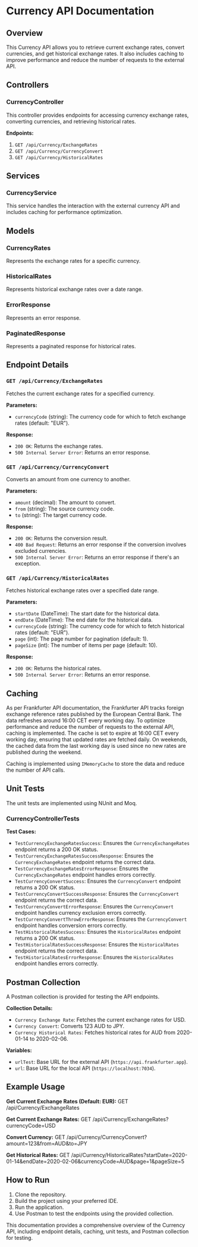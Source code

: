 # Currency API Documentation

## Overview
This Currency API allows you to retrieve current exchange rates, convert currencies, and get historical exchange rates. It also includes caching to improve performance and reduce the number of requests to the external API.

## Controllers

### CurrencyController
This controller provides endpoints for accessing currency exchange rates, converting currencies, and retrieving historical rates.

**Endpoints:**
1. `GET /api/Currency/ExchangeRates`
2. `GET /api/Currency/CurrencyConvert`
3. `GET /api/Currency/HistoricalRates`

## Services

### CurrencyService
This service handles the interaction with the external currency API and includes caching for performance optimization.

## Models

### CurrencyRates
Represents the exchange rates for a specific currency.

### HistoricalRates
Represents historical exchange rates over a date range.

### ErrorResponse
Represents an error response.

### PaginatedResponse<T>
Represents a paginated response for historical rates.

## Endpoint Details

### `GET /api/Currency/ExchangeRates`
Fetches the current exchange rates for a specified currency.

**Parameters:**
- `currencyCode` (string): The currency code for which to fetch exchange rates (default: "EUR").

**Response:**
- `200 OK`: Returns the exchange rates.
- `500 Internal Server Error`: Returns an error response.

### `GET /api/Currency/CurrencyConvert`
Converts an amount from one currency to another.

**Parameters:**
- `amount` (decimal): The amount to convert.
- `from` (string): The source currency code.
- `to` (string): The target currency code.

**Response:**
- `200 OK`: Returns the conversion result.
- `400 Bad Request`: Returns an error response if the conversion involves excluded currencies.
- `500 Internal Server Error`: Returns an error response if there's an exception.

### `GET /api/Currency/HistoricalRates`
Fetches historical exchange rates over a specified date range.

**Parameters:**
- `startDate` (DateTime): The start date for the historical data.
- `endDate` (DateTime): The end date for the historical data.
- `currencyCode` (string): The currency code for which to fetch historical rates (default: "EUR").
- `page` (int): The page number for pagination (default: 1).
- `pageSize` (int): The number of items per page (default: 10).

**Response:**
- `200 OK`: Returns the historical rates.
- `500 Internal Server Error`: Returns an error response.

## Caching
As per Frankfurter API documentation, the Frankfurter API tracks foreign exchange reference rates published by the European Central Bank. The data refreshes around 16:00 CET every working day. To optimize performance and reduce the number of requests to the external API, caching is implemented. The cache is set to expire at 16:00 CET every working day, ensuring that updated rates are fetched daily. On weekends, the cached data from the last working day is used since no new rates are published during the weekend.

Caching is implemented using `IMemoryCache` to store the data and reduce the number of API calls.

## Unit Tests

The unit tests are implemented using NUnit and Moq.

### CurrencyControllerTests

**Test Cases:**
- `TestCurrencyExchangeRatesSuccess`: Ensures the `CurrencyExchangeRates` endpoint returns a 200 OK status.
- `TestCurrencyExchangeRatesSuccessResponse`: Ensures the `CurrencyExchangeRates` endpoint returns the correct data.
- `TestCurrencyExchangeRatesErrorResponse`: Ensures the `CurrencyExchangeRates` endpoint handles errors correctly.
- `TestCurrencyConvertSuccess`: Ensures the `CurrencyConvert` endpoint returns a 200 OK status.
- `TestCurrencyConvertSuccessResponse`: Ensures the `CurrencyConvert` endpoint returns the correct data.
- `TestCurrencyConvertErrorResponse`: Ensures the `CurrencyConvert` endpoint handles currency exclusion errors correctly.
- `TestCurrencyConvertThrowErrorResponse`: Ensures the `CurrencyConvert` endpoint handles conversion errors correctly.
- `TestHistoricalRatesSuccess`: Ensures the `HistoricalRates` endpoint returns a 200 OK status.
- `TestHistoricalRatesSuccessResponse`: Ensures the `HistoricalRates` endpoint returns the correct data.
- `TestHistoricalRatesErrorResponse`: Ensures the `HistoricalRates` endpoint handles errors correctly.

## Postman Collection

A Postman collection is provided for testing the API endpoints.

**Collection Details:**
- `Currency Exchange Rate`: Fetches the current exchange rates for USD.
- `Currency Convert`: Converts 123 AUD to JPY.
- `Currency Historical Rates`: Fetches historical rates for AUD from 2020-01-14 to 2020-02-06.

**Variables:**
- `urlTest`: Base URL for the external API (`https://api.frankfurter.app`).
- `url`: Base URL for the local API (`https://localhost:7034`).

## Example Usage

**Get Current Exchange Rates (Default: EUR):**
GET /api/Currency/ExchangeRates

**Get Current Exchange Rates:**
GET /api/Currency/ExchangeRates?currencyCode=USD

**Convert Currency:**
GET /api/Currency/CurrencyConvert?amount=123&from=AUD&to=JPY


**Get Historical Rates:**
GET /api/Currency/HistoricalRates?startDate=2020-01-14&endDate=2020-02-06&currencyCode=AUD&page=1&pageSize=5


## How to Run

1. Clone the repository.
2. Build the project using your preferred IDE.
3. Run the application.
4. Use Postman to test the endpoints using the provided collection.

This documentation provides a comprehensive overview of the Currency API, including endpoint details, caching, unit tests, and Postman collection for testing.


